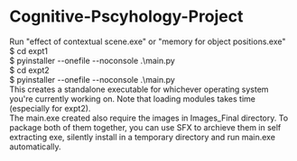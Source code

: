 # Cognitive-Pscyhology-Project
Run "effect of contextual scene.exe" or "memory for object positions.exe"
<br/>
$ cd expt1 <br/>
$ pyinstaller --onefile --noconsole .\main.py <br/>
$ cd expt2 <br/>
$ pyinstaller --onefile --noconsole .\main.py <br/>
This creates a standalone executable for whichever operating system you're currently working on. Note that loading modules takes time (especially for expt2). <br/>
The main.exe created also require the images in Images_Final directory. To package both of them together, you can use SFX to archieve them in self extracting exe, silently install in a temporary directory and run main.exe automatically. <br/>
